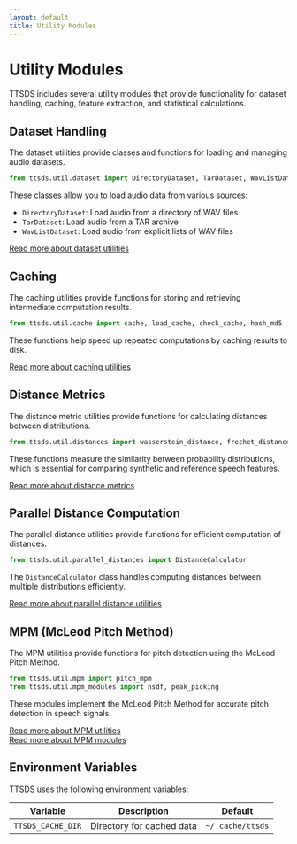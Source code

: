 ```yaml
---
layout: default
title: Utility Modules
---
```


# Utility Modules

TTSDS includes several utility modules that provide functionality for dataset handling, caching, feature extraction, and statistical calculations.

## Dataset Handling

The dataset utilities provide classes and functions for loading and managing audio datasets.

```python
from ttsds.util.dataset import DirectoryDataset, TarDataset, WavListDataset
```

These classes allow you to load audio data from various sources:
- `DirectoryDataset`: Load audio from a directory of WAV files
- `TarDataset`: Load audio from a TAR archive
- `WavListDataset`: Load audio from explicit lists of WAV files

[Read more about dataset utilities](util/dataset.md)

## Caching

The caching utilities provide functions for storing and retrieving intermediate computation results.

```python
from ttsds.util.cache import cache, load_cache, check_cache, hash_md5
```

These functions help speed up repeated computations by caching results to disk.

[Read more about caching utilities](util/cache.md)

## Distance Metrics

The distance metric utilities provide functions for calculating distances between distributions.

```python
from ttsds.util.distances import wasserstein_distance, frechet_distance
```

These functions measure the similarity between probability distributions, which is essential for comparing synthetic and reference speech features.

[Read more about distance metrics](util/distances.md)

## Parallel Distance Computation

The parallel distance utilities provide functions for efficient computation of distances.

```python
from ttsds.util.parallel_distances import DistanceCalculator
```

The `DistanceCalculator` class handles computing distances between multiple distributions efficiently.

[Read more about parallel distance utilities](util/parallel_distances.md)

## MPM (McLeod Pitch Method)

The MPM utilities provide functions for pitch detection using the McLeod Pitch Method.

```python
from ttsds.util.mpm import pitch_mpm
from ttsds.util.mpm_modules import nsdf, peak_picking
```

These modules implement the McLeod Pitch Method for accurate pitch detection in speech signals.

[Read more about MPM utilities](util/mpm.md)  
[Read more about MPM modules](util/mpm_modules.md)

## Environment Variables

TTSDS uses the following environment variables:

| Variable | Description | Default |
|----------|-------------|---------|
| `TTSDS_CACHE_DIR` | Directory for cached data | `~/.cache/ttsds`
